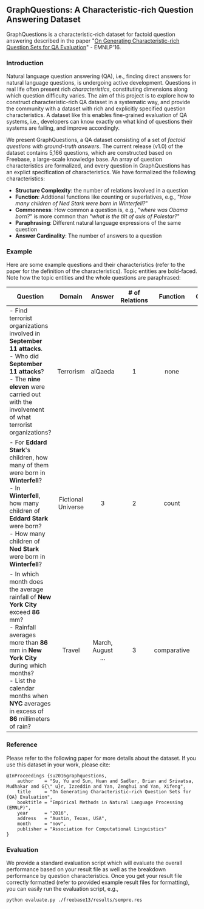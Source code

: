 ## GraphQuestions: A Characteristic-rich Question Answering Dataset
GraphQuestions is a characteristic-rich dataset for factoid question answering described in the paper "[On Generating Characteristic-rich Question Sets for QA Evaluation](http://cs.ucsb.edu/~ysu/papers/emnlp16_graphquestions.pdf)" - EMNLP'16.

### Introduction

Natural language question answering (QA), i.e., finding direct answers for natural language questions, is undergoing active development. Questions in real life often present rich _characteristics_, constituting dimensions along which question difficulty varies. The aim of this project is to explore how to construct characteristic-rich QA dataset in a systematic way, and provide the community with a dataset with rich and explicitly specified question characteristics. A dataset like this enables fine-grained evaluation of QA systems, i.e., developers can know exactly on what kind of questions their systems are failing, and improve accordingly.

We present GraphQuestions, a QA dataset consisting of a set of _factoid questions with ground-truth answers_. The current release (v1.0) of the dataset contains 5,166 questions, which are constructed based on Freebase, a large-scale knowledge base. An array of question characteristics are formalized, and every question in GraphQuestions has an explict specification of characteristics. We have formalized the following characteristics:

* **Structure Complexity**: the number of relations involved in a question
* **Function**: Addtional functions like counting or superlatives, e.g., "_How many children of Ned Stark were born in Winterfell?_"
* **Commonness**: How common a question is, e.g., "_where was Obama born?_" is more common than "_what is the tilt of axis of Polestar?_"
* **Paraphrasing**: Different natural language expressions of the same question
* **Answer Cardinality**: The number of answers to a question

### Example

Here are some example questions and their characteristics (refer to the paper for the definition of the characteristics). Topic entities are bold-faced. Note how the topic entities and the whole questions are paraphrased:

| Question | Domain | Answer | # of Relations | Function | Commonness | # of Answers |
| --------------------- | :-------: | :-------: | :-: | :------: | :----: | :-: |
| - Find terrorist organizations involved in **September 11 attacks**. <br> - Who did **September 11 attacks**?  <br> - The **nine eleven** were carried out with the involvement of what terrorist organizations? | Terrorism | alQaeda | 1 | none | -16.67 | 1 |
| - For **Eddard Stark**'s children, how many of them were born in **Winterfell**? <br> - In **Winterfell**, how many children of **Eddard Stark** were born?  <br> - How many children of **Ned Stark** were born in **Winterfell**?  | Fictional Universe | 3 | 2 | count | -23.34 | 1 |
| - In which month does the average rainfall of **New York City** exceed **86** mm? <br> - Rainfall averages more than **86** mm in **New York City** during which months?  <br> - List the calendar months when **NYC** averages in excess of **86** millimeters of rain?  | Travel | March, August <br> ... | 3 | comparative | -37.84 | 7 |

### Reference

Please refer to the following paper for more details about the dataset. If you use this dataset in your work, please cite:

```
@InProceedings {su2016graphquestions,
    author    = "Su, Yu and Sun, Huan and Sadler, Brian and Srivatsa, Mudhakar and G{\" u}r, Izzeddin and Yan, Zenghui and Yan, Xifeng",
    title     = "On Generating Characteristic-rich Question Sets for {QA} Evaluation",
    booktitle = "Empirical Methods in Natural Language Processing (EMNLP)",
    year      = "2016",
    address   = "Austin, Texas, USA",
    month     = "nov",
    publisher = "Association for Computational Linguistics"
}
```

### Evaluation

We provide a standard evaluation script which will evaluate the overall performance based on your result file as well as the breakdown performance by question characteristics. Once you get your result file correctly formatted (refer to provided example result files for formatting), you can easily run the evaluation script, e.g.,

```
python evaluate.py ./freebase13/results/sempre.res
```
